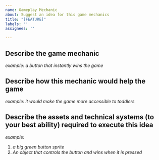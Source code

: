 ```yaml
---
name: Gameplay Mechanic
about: Suggest an idea for this game mechanics
title: "[FEATURE]"
labels: ''
assignees: ''

---
```


## Describe the game mechanic
*example: a button that instantly wins the game*

## Describe how this mechanic would help the game
*example: it would make the game more accessible to toddlers*

## Describe the assets and technical systems (to your best ability) required to execute this idea
*example:*
1. *a big green button sprite*
2. *An object that controls the button and wins when it is pressed*
